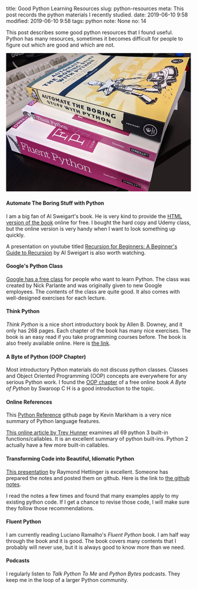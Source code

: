 title: Good Python Learning Resources
slug: python-resources
meta: This post records the python materials I recently studied. 
date: 2019-06-10 9:58
modified: 2019-06-10 9:58
tags: python
note: None
no: 14


This post describes some good python resources that I found useful. Python has many 
resources, sometimes it becomes difficult for people to figure out which are good 
and which are not. 

<div style="max-width:800px">
  <img class="img-fluid pb-3" src="/images/python-books.jpg" alt="python-books"> 
</div>

#### Automate The Boring Stuff with Python

I am a big fan of Al Sweigart's book. He is very kind to provide the [HTML version 
of the book](https://automatetheboringstuff.com/) online for free. I bought the hard 
copy and Udemy class, but the online version is very handy when I want to look 
something up quickly. 

A presentation on youtube titled [Recursion for Beginners: A Beginner's Guide to 
Recursion](https://youtu.be/AfBqVVKg4GE) by Al Sweigart is also worth watching.

#### Google's Python Class

[Google has a free class](https://developers.google.com/edu/python/) 
for people who want to learn Python.  The class was created by Nick Parlante and 
was originally given to new Google employees.  The contents of the class are quite 
good. It also comes with well-designed exercises for each lecture. 

#### Think Python 

*Think Python* is a nice short introductory book by Allen B. Downey, and it only has 
268 pages. Each chapter of the book has many nice exercises. The book is an easy read 
if you take programming courses before. The book is also freely available online. Here is
[the link](http://greenteapress.com/thinkpython2/html/index.html).

#### A Byte of Python (OOP Chapter)

Most introductory Python materials do not discuss python classes.  Classes and 
Object Oriented Programming (OOP) concepts are everywhere for any serious Python 
work. I found the 
[OOP chapter](https://python.swaroopch.com/oop.html) 
of a free online book *A Byte of Python* by Swaroop C H is a good introduction to the topic. 

#### Online References

This [Python Reference](https://github.com/justmarkham/python-reference) 
github page by Kevin Markham is a very nice summary of Python language features.

[This online article by Trey Hunner](https://treyhunner.com/2019/05/python-builtins-worth-learning/) 
examines all 69 python 3 built-in functions/callables. It is an excellent 
summary of python 
built-ins. Python 2 actually have a few more built-in callables.


#### Transforming Code into Beautiful, Idiomatic Python

 [This presentation](https://youtu.be/OSGv2VnC0go) 
 by Raymond Hettinger is excellent.  Someone has prepared the 
 notes and posted them on github.  Here is the link to 
 [the github notes](https://github.com/JeffPaine/beautiful_idiomatic_python).

I read the notes a few times and found that many examples apply to my existing python code. 
If I get a chance to revise those code, I will make sure they follow those recommendations.

#### Fluent Python

I am currently reading Luciano Ramalho's *Fluent Python* book.  I am half way through the 
book and it is good.  The book covers many contents that I probably will never use, but it is 
always good to know more than we need. 

#### Podcasts

I regularly listen to *Talk Python To Me* and *Python Bytes* podcasts.  They keep me in 
the loop of a larger Python community. 

